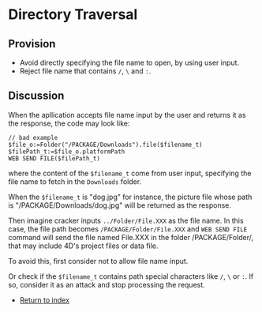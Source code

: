 # Directory Traversal

## Provision

- Avoid directly specifying the file name to open, by using user input.
- Reject file name that contains `/`, `\` and `:`.

## Discussion

When the apllication accepts file name input by the user and returns it as the response, the code may look like:

```4D
// bad example
$file_o:=Folder("/PACKAGE/Downloads").file($filename_t)
$filePath_t:=$file_o.platformPath
WEB SEND FILE($filePath_t)
```

where the content of the `$filename_t` come from user input, specifying the file name to fetch in the `Downloads` folder.

When the `$filename_t` is "dog.jpg" for instance, the picture file whose path is "/PACKAGE/Downloads/dog.jpg" will be returned as the response.

Then imagine cracker inputs `../Folder/File.XXX` as the file name. In this case, the file path becomes `/PACKAGE/Folder/File.XXX` and `WEB SEND FILE` command will send the file named File.XXX in the folder /PACKAGE/Folder/, that may include 4D's project files or data file.

To avoid this, first consider not to allow file name input.

Or check if the `$filename_t` contains path special characters like `/`, `\` or `:`. If so, consider it as an attack and stop processing the request.

- [Return to index](index.html)
